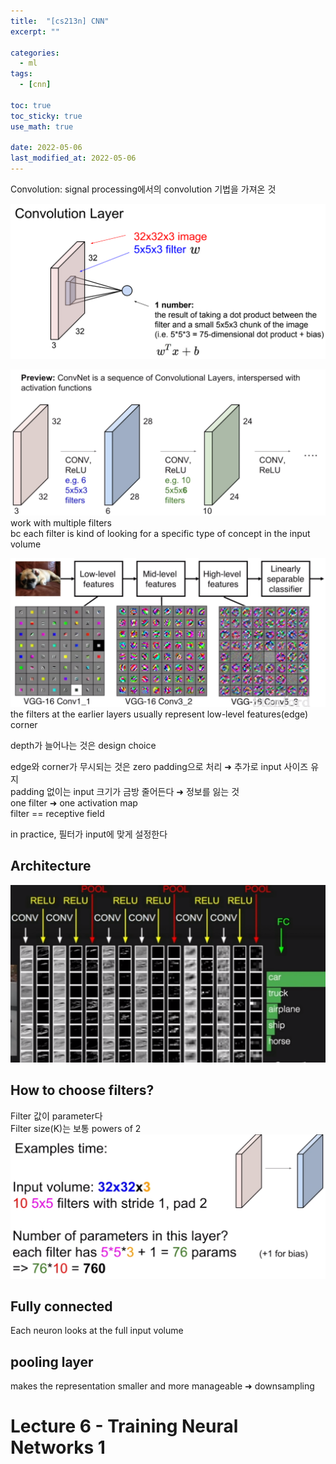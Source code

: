 ```yaml
---
title:  "[cs213n] CNN"
excerpt: ""

categories:
  - ml
tags:
  - [cnn]

toc: true
toc_sticky: true
use_math: true
 
date: 2022-05-06
last_modified_at: 2022-05-06
---
```


Convolution: signal processing에서의 convolution 기법을 가져온 것  

![convDot](./img/conv_dot_prod.PNG)  

![convNet](./img/convNet.png)  
work with multiple filters  
bc each filter is kind of looking for a specific type of concept in the input volume  

![feature](./img/features.png)  
the filters at the earlier layers usually represent low-level features(edge)  
corner  

depth가 늘어나는 것은 design choice  

edge와 corner가 무시되는 것은 zero padding으로 처리 ➜ 추가로 input 사이즈 유지  
padding 없이는 input 크기가 금방 줄어든다 ➜ 정보를 잃는 것  
one filter ➜ one activation map  
filter == receptive field  

in practice, 필터가 input에 맞게 설정한다  

## Architecture
![achi](./img/layer.PNG)  

## How to choose filters?

Filter 값이 parameter다  
Filter size(K)는 보통 powers of 2  
![filter](./img/filter_param.PNG)  

## Fully connected

Each neuron looks at the full input volume  

## pooling layer

makes the representation smaller and more manageable ➜ downsampling  

# Lecture 6 - Training Neural Networks 1
